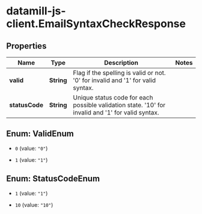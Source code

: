 # datamill-js-client.EmailSyntaxCheckResponse

## Properties
Name | Type | Description | Notes
------------ | ------------- | ------------- | -------------
**valid** | **String** | Flag if the spelling is valid or not. &#39;0&#39; for invalid and &#39;1&#39; for valid syntax. | 
**statusCode** | **String** | Unique status code for each possible validation state. &#39;10&#39; for invalid and &#39;1&#39; for valid syntax. | 


<a name="ValidEnum"></a>
## Enum: ValidEnum


* `0` (value: `"0"`)

* `1` (value: `"1"`)




<a name="StatusCodeEnum"></a>
## Enum: StatusCodeEnum


* `1` (value: `"1"`)

* `10` (value: `"10"`)





